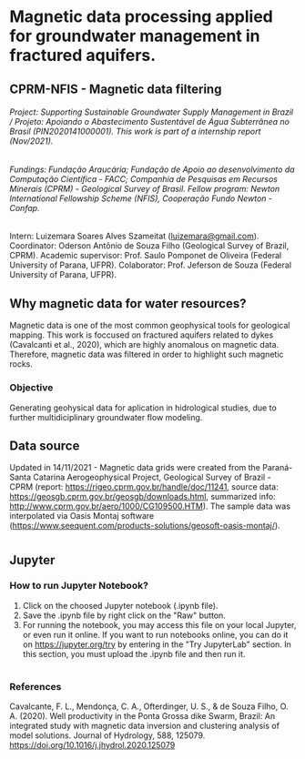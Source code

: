 
# Magnetic data processing applied for groundwater management in fractured aquifers.
## CPRM-NFIS - Magnetic data filtering
###### Project: Supporting Sustainable Groundwater Supply Management in Brazil / Projeto: Apoiando o Abastecimento Sustentável de Água Subterrânea no Brasil (PIN2020141000001). This work is part of a internship report (Nov/2021). 
###### Fundings: Fundação Araucária; Fundação de Apoio ao desenvolvimento da Computação Científica - FACC; Companhia de Pesquisas em Recursos Minerais (CPRM) - Geological Survey of Brasil. Fellow program: Newton International Fellowship Scheme (NFIS), Cooperação Fundo Newton - Confap.
Intern: Luizemara Soares Alves Szameitat (luizemara@gmail.com). Coordinator: Oderson Antônio de Souza Filho (Geological Survey of Brazil, CPRM). Academic supervisor: Prof. Saulo Pomponet de Oliveira (Federal University of Parana, UFPR). Colaborator: Prof. Jeferson de Souza (Federal University of Parana, UFPR).
## Why magnetic data for water resources?
Magnetic data is one of the most common geophysical tools for geological mapping. This work is foccused on fractured aquifers related to dykes (Cavalcanti et al., 2020), which are highly anomalous on magnetic data. Therefore, magnetic data was filtered in order to highlight such magnetic rocks.
### Objective 
Generating geohysical data for aplication in hidrological studies, due to further multidiciplinary groundwater flow modeling.
## Data source
Updated in 14/11/2021 - Magnetic data grids were created from the Paraná-Santa Catarina Aerogeophysical Project, Geological Survey of Brazil - CPRM (report: https://rigeo.cprm.gov.br/handle/doc/11241, source data: https://geosgb.cprm.gov.br/geosgb/downloads.html, summarized info: http://www.cprm.gov.br/aero/1000/CG109500.HTM).
The sample data was interpolated via Oasis Montaj software (https://www.seequent.com/products-solutions/geosoft-oasis-montaj/). 
#
## Jupyter
### How to run Jupyter Notebook?
1. Click on the choosed Jupyter notebook (.ipynb file). 
2. Save the .ipynb file by right click on the "Raw" button.
3. For running the notebook, you may access this file on your local Jupyter, or even run it online. If you want to run notebooks online, you can do it on https://jupyter.org/try by entering in the "Try JupyterLab" section. In this section, you must upload the .ipynb file and then run it.
# 
### References
Cavalcante, F. L., Mendonça, C. A., Ofterdinger, U. S., & de Souza Filho, O. A. (2020). Well productivity in the Ponta Grossa dike Swarm, Brazil: An integrated study with magnetic data inversion and clustering analysis of model solutions. Journal of Hydrology, 588, 125079. https://doi.org/10.1016/j.jhydrol.2020.125079
